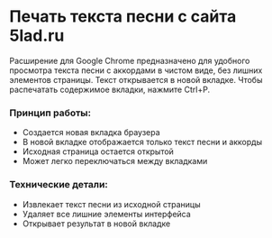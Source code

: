 # Печать текста песни с сайта 5lad.ru

Расширение для Google Chrome предназначено для удобного просмотра текста песни с аккордами в чистом виде,
без лишних элементов страницы. Текст открывается в новой вкладке.
Чтобы распечатать содержимое вкладки, нажмите Ctrl+P. 

### Принцип работы:

- Создается новая вкладка браузера
- В новой вкладке отображается только текст песни и аккорды
- Исходная страница остается открытой
- Может легко переключаться между вкладками

### Технические детали:

- Извлекает текст песни из исходной страницы
- Удаляет все лишние элементы интерфейса
- Открывает результат в новой вкладке